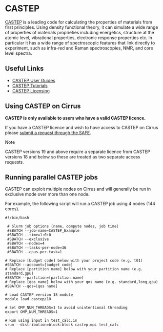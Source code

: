 # CASTEP

[CASTEP](http://www.castep.org) is a leading code for calculating the
properties of materials from first principles. Using density functional
theory, it can simulate a wide range of properties of materials
proprieties including energetics, structure at the atomic level,
vibrational properties, electronic response properties etc. In
particular it has a wide range of spectroscopic features that link
directly to experiment, such as infra-red and Raman spectroscopies, NMR,
and core level spectra.

## Useful Links

- [CASTEP User Guides](http://www.castep.org/CASTEP/Documentation)
- [CASTEP Tutorials](http://www.castep.org/CASTEP/OnlineTutorials)
- [CASTEP Licensing](http://www.castep.org/CASTEP/GettingCASTEP)

## Using CASTEP on Cirrus

**CASTEP is only available to users who have a valid CASTEP licence.**

If you have a CASTEP licence and wish to have access to CASTEP on Cirrus
please [submit a request through the
SAFE](https://epcced.github.io/safe-docs/safe-for-users/#how-to-request-access-to-a-package-group-licensed-software-or-restricted-features).

<div class="note">

<div class="title">

Note

</div>

CASTEP versions 19 and above require a separate licence from CASTEP
versions 18 and below so these are treated as two separate access
requests.

</div>

## Running parallel CASTEP jobs

CASTEP can exploit multiple nodes on Cirrus and will generally be run in
exclusive mode over more than one node.

For example, the following script will run a CASTEP job using 4 nodes
(144 cores).

    #!/bin/bash

     # Slurm job options (name, compute nodes, job time)
     #SBATCH --job-name=CASTEP_Example
     #SBATCH --time=1:0:0
     #SBATCH --exclusive
     #SBATCH --nodes=4
     #SBATCH --tasks-per-node=36
     #SBATCH --cpus-per-task=1

    # Replace [budget code] below with your project code (e.g. t01)
    #SBATCH --account=[budget code]
    # Replace [partition name] below with your partition name (e.g. standard,gpu)
    #SBATCH --partition=[partition name]
    # Replace [qos name] below with your qos name (e.g. standard,long,gpu)
    #SBATCH --qos=[qos name]

    # Load CASTEP version 18 module
    module load castep/18

    # Set OMP_NUM_THREADS=1 to avoid unintentional threading
    export OMP_NUM_THREADS=1

    # Run using input in test_calc.in
    srun --distribution=block:block castep.mpi test_calc
